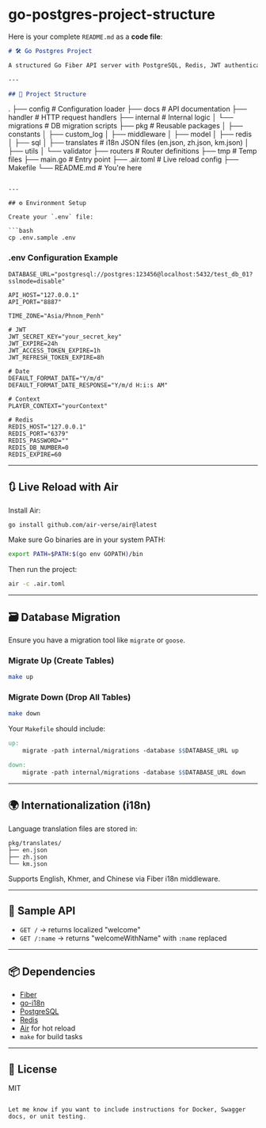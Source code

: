 # go-postgres-project-structure
Here is your complete `README.md` as a **code file**:

```markdown
# 🛠️ Go Postgres Project

A structured Go Fiber API server with PostgreSQL, Redis, JWT authentication, and internationalization support.

---

## 📁 Project Structure

```

.
├── config           # Configuration loader
├── docs             # API documentation
├── handler          # HTTP request handlers
├── internal         # Internal logic
│   └── migrations   # DB migration scripts
├── pkg              # Reusable packages
│   ├── constants
│   ├── custom\_log
│   ├── middleware
│   ├── model
│   ├── redis
│   ├── sql
│   ├── translates   # i18n JSON files (en.json, zh.json, km.json)
│   ├── utils
│   └── validator
├── routers          # Router definitions
├── tmp              # Temp files
├── main.go          # Entry point
├── .air.toml        # Live reload config
├── Makefile
└── README.md        # You're here

````

---

## ⚙️ Environment Setup

Create your `.env` file:

```bash
cp .env.sample .env
````

### .env Configuration Example

```env
DATABASE_URL="postgresql://postgres:123456@localhost:5432/test_db_01?sslmode=disable"

API_HOST="127.0.0.1"
API_PORT="8887"

TIME_ZONE="Asia/Phnom_Penh"

# JWT
JWT_SECRET_KEY="your_secret_key"
JWT_EXPIRE=24h
JWT_ACCESS_TOKEN_EXPIRE=1h
JWT_REFRESH_TOKEN_EXPIRE=8h

# Date
DEFAULT_FORMAT_DATE="Y/m/d"
DEFAULT_FORMAT_DATE_RESPONSE="Y/m/d H:i:s AM"

# Context
PLAYER_CONTEXT="yourContext"

# Redis
REDIS_HOST="127.0.0.1"
REDIS_PORT="6379"
REDIS_PASSWORD=""
REDIS_DB_NUMBER=0
REDIS_EXPIRE=60
```

---

## 🔃 Live Reload with Air

Install Air:

```bash
go install github.com/air-verse/air@latest
```

Make sure Go binaries are in your system PATH:

```bash
export PATH=$PATH:$(go env GOPATH)/bin
```

Then run the project:

```bash
air -c .air.toml
```

---

## 🗃️ Database Migration

Ensure you have a migration tool like `migrate` or `goose`.

### Migrate Up (Create Tables)

```bash
make up
```

### Migrate Down (Drop All Tables)

```bash
make down
```

Your `Makefile` should include:

```makefile
up:
	migrate -path internal/migrations -database $$DATABASE_URL up

down:
	migrate -path internal/migrations -database $$DATABASE_URL down
```

---

## 🌍 Internationalization (i18n)

Language translation files are stored in:

```
pkg/translates/
├── en.json
├── zh.json
└── km.json
```

Supports English, Khmer, and Chinese via Fiber i18n middleware.

---

## 🚀 Sample API

* `GET /` → returns localized "welcome"
* `GET /:name` → returns "welcomeWithName" with `:name` replaced

---

## 📦 Dependencies

* [Fiber](https://github.com/gofiber/fiber)
* [go-i18n](https://github.com/nicksnyder/go-i18n)
* [PostgreSQL](https://www.postgresql.org/)
* [Redis](https://redis.io/)
* [Air](https://github.com/air-verse/air) for hot reload
* `make` for build tasks

---

## 🧾 License

MIT

```

Let me know if you want to include instructions for Docker, Swagger docs, or unit testing.
```
